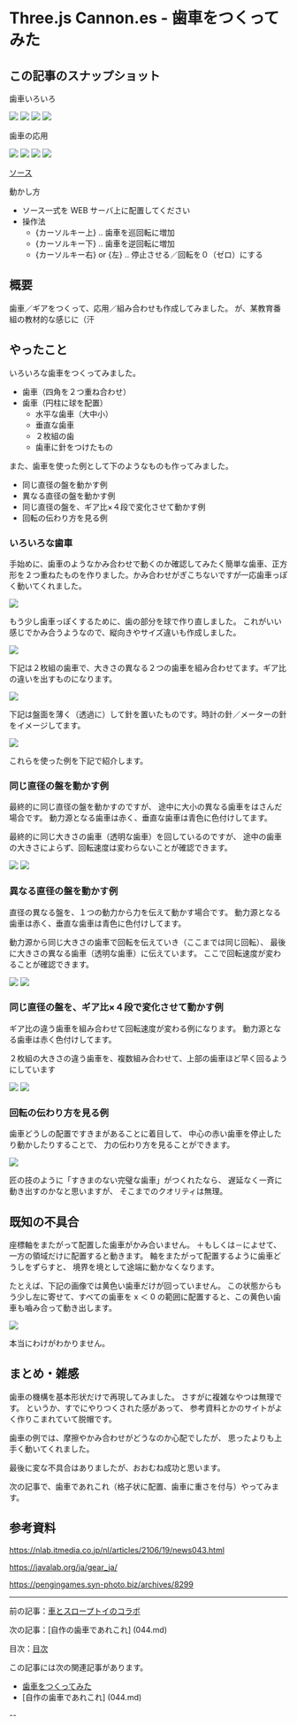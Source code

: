 # Three.js Cannon.es - 歯車をつくってみた

## この記事のスナップショット

歯車いろいろ

![](043/pic/043_ss_01.jpg)
![](043/pic/043_ss_02.jpg)
![](043/pic/043_ss_03.jpg)
![](043/pic/043_ss_04.jpg)

歯車の応用

![](043/pic/043_ss_11.jpg)
![](043/pic/043_ss_21.jpg)
![](043/pic/043_ss_31.jpg)
![](043/pic/043_ss_40.jpg)

[ソース](043/)

動かし方

- ソース一式を WEB サーバ上に配置してください
- 操作法
  - {カーソルキー上}    .. 歯車を巡回転に増加
  - {カーソルキー下}    .. 歯車を逆回転に増加
  - {カーソルキー右} or {左}  .. 停止させる／回転を０（ゼロ）にする

## 概要

歯車／ギアをつくって、応用／組み合わせも作成してみました。
が、某教育番組の教材的な感じに（汗

## やったこと

いろいろな歯車をつくってみました。

- 歯車（四角を２つ重ね合わせ）
- 歯車（円柱に球を配置）
  - 水平な歯車（大中小）
  - 垂直な歯車
  - ２枚組の歯
  - 歯車に針をつけたもの

また、歯車を使った例として下のようなものも作ってみました。

- 同じ直径の盤を動かす例
- 異なる直径の盤を動かす例
- 同じ直径の盤を、ギア比×４段で変化させて動かす例
- 回転の伝わり方を見る例

### いろいろな歯車

手始めに、歯車のようなかみ合わせで動くのか確認してみたく簡単な歯車、正方形を２つ重ねたものを作りました。かみ合わせがぎこちないですが一応歯車っぽく動いてくれました。

![](043/pic/043_ss_01.jpg)

もう少し歯車っぽくするために、歯の部分を球で作り直しました。
これがいい感じでかみ合うようなので、縦向きやサイズ違いも作成しました。

![](043/pic/043_ss_02.jpg)

下記は２枚組の歯車で、大きさの異なる２つの歯車を組み合わせてます。ギア比の違いを出すものになります。

![](043/pic/043_ss_03.jpg)

下記は盤面を薄く（透過に）して針を置いたものです。時計の針／メーターの針をイメージしてます。

![](043/pic/043_ss_04.jpg)

これらを使った例を下記で紹介します。

### 同じ直径の盤を動かす例

最終的に同じ直径の盤を動かすのですが、
途中に大小の異なる歯車をはさんだ場合です。
動力源となる歯車は赤く、垂直な歯車は青色に色付けしてます。

最終的に同じ大きさの歯車（透明な歯車）を回しているのですが、
途中の歯車の大きさによらず、回転速度は変わらないことが確認できます。

![](043/pic/043_ss_10.jpg)
![](043/pic/043_ss_11.jpg)


### 異なる直径の盤を動かす例

直径の異なる盤を、１つの動力から力を伝えて動かす場合です。
動力源となる歯車は赤く、垂直な歯車は青色に色付けしてます。

動力源から同じ大きさの歯車で回転を伝えていき（ここまでは同じ回転）、
最後に大きさの異なる歯車（透明な歯車）に伝えています。
ここで回転速度が変わることが確認できます。

![](043/pic/043_ss_20.jpg)
![](043/pic/043_ss_21.jpg)

### 同じ直径の盤を、ギア比×４段で変化させて動かす例

ギア比の違う歯車を組み合わせて回転速度が変わる例になります。
動力源となる歯車は赤く色付けしてます。

２枚組の大きさの違う歯車を、複数組み合わせて、上部の歯車ほど早く回るようにしています

![](043/pic/043_ss_30.jpg)
![](043/pic/043_ss_31.jpg)


### 回転の伝わり方を見る例

歯車どうしの配置ですきまがあることに着目して、
中心の赤い歯車を停止したり動かしたりすることで、
力の伝わり方を見ることができます。

![](043/pic/043_ss_40.jpg)

匠の技のように「すきまのない完璧な歯車」がつくれたなら、
遅延なく一斉に動き出すのかなと思いますが、
そこまでのクオリティは無理。

## 既知の不具合

座標軸をまたがって配置した歯車がかみ合いません。
＋もしくは－によせて、一方の領域だけに配置すると動きます。
軸をまたがって配置するように歯車どうしをずらすと、
境界を境として途端に動かなくなります。

たとえば、下記の画像では黄色い歯車だけが回っていません。
この状態からもう少し左に寄せて、すべての歯車を x ＜ 0 の範囲に配置すると、この黄色い歯車も嚙み合って動き出します。

![](043/pic/043_ss_99.jpg)

本当にわけがわかりません。

## まとめ・雑感

歯車の機構を基本形状だけで再現してみました。
さすがに複雑なやつは無理です。
というか、すでにやりつくされた感があって、
参考資料とかのサイトがよく作りこまれていて脱帽です。

歯車の例では、摩擦やかみ合わせがどうなのか心配でしたが、
思ったよりも上手く動いてくれました。

最後に変な不具合はありましたが、おおむね成功と思います。

次の記事で、歯車であれこれ（格子状に配置、歯車に重さを付与）やってみます。

## 参考資料

https://nlab.itmedia.co.jp/nl/articles/2106/19/news043.html

https://javalab.org/ja/gear_ja/

https://pengingames.syn-photo.biz/archives/8299

------------------------------------------------------------

前の記事：[車とスロープトイのコラボ](042.md)

次の記事：[自作の歯車であれこれ] (044.md)


目次：[目次](000.md)

この記事には次の関連記事があります。

- [歯車をつくってみた](043.md)
- [自作の歯車であれこれ] (044.md)

--